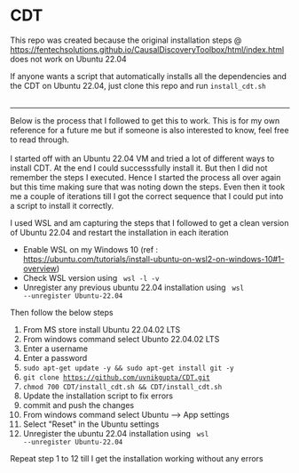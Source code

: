 # CDT
This repo was created because the original installation steps @ https://fentechsolutions.github.io/CausalDiscoveryToolbox/html/index.html does not work on Ubuntu 22.04

If anyone wants a script that automatically installs all the dependencies and the CDT on Ubuntu 22.04, just clone this repo and run `install_cdt.sh`
<br><br>
<hr>
Below is the process that I followed to get this to work. This is for my own reference for a future me but if someone is also interested to know, feel free to read through.<br><br>
I started off with an Ubuntu 22.04 VM and tried a lot of different ways to install CDT. At the end I could successsfully install it. But then I did not remember the steps I executed. Hence I started the process all over again but this time making sure that was noting down the steps. Even then it took me a couple of iterations till I got the correct sequence that I could put into a script to install it correctly.

I used WSL and am capturing the steps that I followed to get a clean version of Ubuntu 22.04 and restart the installation in each iteration
- Enable WSL on my Windows 10 (ref : https://ubuntu.com/tutorials/install-ubuntu-on-wsl2-on-windows-10#1-overview)
- Check WSL version using <code> wsl -l -v </code>
- Unregister any previous ubuntu 22.04 installation using <code> wsl --unregister Ubuntu-22.04 </code>

Then follow the below steps
1. From MS store install Ubuntu 22.04.02 LTS
2. From windows command select Ubunto 22.04.02 LTS
3. Enter a username
4. Enter a password
5. <code>sudo apt-get update -y && sudo apt-get install git -y </code>
6. <code>git clone https://github.com/uvnikgupta/CDT.git </code>
7. <code>chmod 700 CDT/install_cdt.sh && CDT/install_cdt.sh </code>
8. Update the installation script to fix errors
9. commit and push the changes
10. From windows command select Ubuntu --> App settings
11. Select "Reset" in the Ubuntu settings
12. Unregister the ubuntu 22.04 installation using <code> wsl --unregister Ubuntu-22.04 </code>

Repeat step 1 to 12 till I get the installation working without any errors
